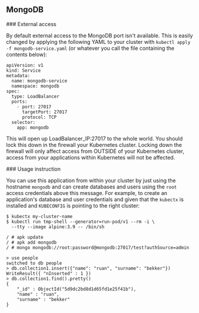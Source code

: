 ## MongoDB

### External access

By default external access to the MongoDB port isn't available. This is easily changed by applying the following YAML to your cluster with `kubectl apply -f mongodb-service.yaml` (or whatever you call the file containing the contents below):

```
apiVersion: v1
kind: Service
metadata:
  name: mongodb-service
  namespace: mongodb
spec:
  type: LoadBalancer
  ports:
    - port: 27017
      targetPort: 27017
      protocol: TCP
  selector:
    app: mongodb
```

This will open up LoadBalancer_IP:27017 to the whole world. You should lock this down in the firewall your Kubernetes cluster. Locking down the firewall will only affect access from OUTSIDE of your Kubernetes cluster, access from your applications within Kubernetes will not be affected.

### Usage instruction

You can use this application from within your cluster by just using the hostname `mongodb` and can create databases and users using the `root` access credentials above this message. For example, to create an application's database and user credentials and given that the `kubectx` is installed and `KUBECONFIG` is pointing to the right cluster:

```
$ kubectx my-cluster-name
$ kubectl run tmp-shell --generator=run-pod/v1 --rm -i \
  --tty --image alpine:3.9 -- /bin/sh

/ # apk update
/ # apk add mongodb
/ # mongo mongodb://root:password@mongodb:27017/test?authSource=admin

> use people
switched to db people
> db.collection1.insert({"name": "ruan", "surname": "bekker"})
WriteResult({ "nInserted" : 1 })
> db.collection1.find().pretty()
{
	"_id" : ObjectId("5d9dc2bd8d1d65fd1e25f41b"),
	"name" : "ruan",
	"surname" : "bekker"
}
```
